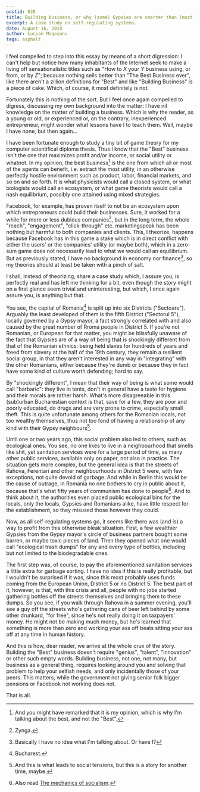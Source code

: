 ```yaml
---
postid: 028
title: Building business, or why (some) Gypsies are smarter than (most) Romanians
excerpt: A case study on self-regulating systems.
date: August 16, 2014
author: Lucian Mogoșanu
tags: asphalt
---
```


I feel compelled to step into this essay by means of a short digression: I
can't help but notice how many inhabitants of the Internet seek to make a
living off sensationalistic titles such as "How to $X$ your $Y$ business using,
or from, or by $Z$"; because nothing sells better than "The Best Business
ever", like there aren't a zillion definitions for "Best" and like "Building
Business" is a piece of cake. Which, of course, it most definitely is not.

Fortunately this is nothing of the sort. But I feel once again compelled to
digress, discussing my own background into the matter: I have nil knowledge on
the matter of building a business. Which is why the reader, as a young or old,
or experienced or, on the contrary, inexperienced entrepreneur, might wonder
what lessons have I to teach them. Well, maybe I have none, but then again...

I have been fortunate enough to study a tiny bit of game theory for my computer
scientifical diploma thesis. Thus I know that the "Best" business isn't the one
that maximizes profit and/or income, or social utility or whatnot. In my
opinion, the best business[^1] is the one from which all or most of the agents
can benefit, i.e. extract the most utility, in an otherwise perfectly hostile
environment such as product, labor, financial markets, and so on and so forth.
It is what physicists would call a closed system, or what biologists would call
an ecosystem, or what game theorists would call a nash equilibrium, possibly
one attained using mixed strategies.

Facebook, for example, has proven itself to not be an ecosystem upon which
entrepreneurs could build their businesses. Sure, it worked for a while for
more or less dubious companies[^2], but in the long term, the whole "reach",
"engagement", "click-through" etc. marketingspeak has been nothing but harmful
to both companies and clients. This, I theorize, happens because Facebook has
in this game a stake which is in direct conflict with either the users' or the
companies' utility (or maybe both), which in a zero-sum game does not
necessarily lead to what we would call an equilibrium. But as previously
stated, I have no background in economy nor finance[^3], so my theories should
at least be taken with a pinch of salt.

I shall, instead of theorizing, share a case study which, I assure you, is
perfectly real and has left me thinking for a bit, even though the story might
on a first glance seem trivial and uninteresting, but which, I once again
assure you, is anything but that.

You see, the capital of Romania[^4] is split up into six Districts
("Sectoare"). Arguably the least developed of them is the fifth District
("Sectorul 5"), locally governed by a Gypsy mayor, a fact strongly correlated
with and also caused by the great number of Rroma people in District 5. If
you're not Romanian, or European for that matter, you might be blissfully
unaware of the fact that Gypsies are of a way of being that is shockingly
different from that of the Romanian ethnics: being held slaves for hundreds of
years and freed from slavery at the half of the 19th century, they remain a
resilient social group, in that they aren't interested in any way in
"integrating" with the other Romanians, either because they're dumb or because
they in fact have some kind of culture worth defending; hard to say.

By "shockingly different", I mean that their way of being is what some would
call "barbaric": they live in tents, don't in general have a taste for hygiene
and their morals are rather harsh. What's more disagreeable in this (sub)urban
Bucharestian context is that, save for a few, they are poor and poorly
educated, do drugs and are very prone to crime, especially small theft. This is
quite unfortunate among others for the Romanian locals, not too wealthy
themselves, thus not too fond of having a relationship of any kind with their
Gypsy neighbours[^5].

Until one or two years ago, this social problem also led to others, such as
ecological ones. You see, no one likes to live in a neighbourhood that smells
like shit, yet sanitation services were for a large period of time, as many
other public services, available only on paper, not also in practice. The
situation gets more complex, but the general idea is that the streets of
Rahova, Ferentari and other neighbourhoods in District 5 were, with few
exceptions, not quite devoid of garbage. And while in Berlin this would be the
cause of outrage, in Romania no one bothers to cry in public about it, because
that's what fifty years of communism has done to people[^6]. And to think about
it, the authorities even placed public ecological bins for the locals, only the
locals, Gypsies and Romanians alike, have little respect for the establishment,
so they misused those however they could.

Now, as all self-regulating systems go, it seems like there was (and is) a way
to profit from this otherwise bleak situation. First, a few wealthier Gypsies
from the Gypsy mayor's circle of business partners bought some barren, or maybe
toxic pieces of land. Then they opened what one would call "ecological trash
dumps" for any and every type of bottles, including but not limited to the
biodegradable ones.

The first step was, of course, to pay the aforementioned sanitation services a
little extra for garbage sorting. I have no idea if this is really profitable,
but I wouldn't be surprised if it was, since this most probably uses funds
coming from the European Union, District 5 or no District 5. The best part of
it, however, is that, with this crisis and all, people with no jobs started
gathering bottles off the streets themselves and bringing them to these dumps.
So you see, if you walk through Rahova in a summer evening, you'll see a guy
off the streets who's gathering cans of beer left behind by some other
drunkard, "for free", since he's not really doing it on taxpayers' money. He
might not be making much money, but he's learned that something is more than
zero and working your ass off beats sitting your ass off at any time in human
history.

And this is how, dear reader, we arrive at the whole crux of the story.
Building the "Best" business doesn't require "genius", "talent", "innovation"
or other such empty words. Building business, not one, not many, but business
as a general thing, requires looking around you and solving that problem to
help your selfish needs, and only incidentally those of your peers. This
matters, while the government not giving senior folk bigger pensions or
Facebook not working does not.

That is all.

[^1]: And you might have remarked that it is my opinion, which is why I'm
talking about the best, and not the "Best".

[^2]: Zynga.

[^3]: Basically I have no idea what I'm talking about. Or have I?

[^4]: Bucharest.

[^5]: And this is what leads to social tensions, but this is a story for
another time, maybe.

[^6]: Also read [The mechanics of socialism][1].

[1]: /posts/y00/017-the-mechanics-of-socialism.html
